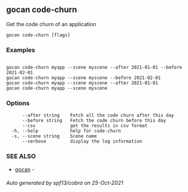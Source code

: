 ## gocan code-churn

Get the code churn of an application

```
gocan code-churn [flags]
```

### Examples

```

gocan code-churn myapp --scene myscene --after 2021-01-01 --before 2021-02-01
gocan code-churn myapp --scene myscene --before 2021-02-01
gocan code-churn myapp --scene myscene --after 2021-01-01
gocan code-churn myapp --scene myscene

```

### Options

```
      --after string    Fetch all the code churn after this day
      --before string   Fetch the code churn before this day
      --csv             get the results in csv format
  -h, --help            help for code-churn
  -s, --scene string    Scene name
      --verbose         display the log information
```

### SEE ALSO

* [gocan](gocan.md)	 - 

###### Auto generated by spf13/cobra on 25-Oct-2021
